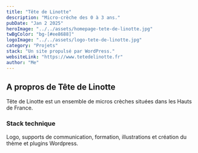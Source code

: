 ```yaml
---
title: "Tête de Linotte"
description: "Micro-crèche des 0 à 3 ans."
pubDate: "Jan 2 2025"
heroImage: "../../assets/homepage-tete-de-linotte.jpg"
twBgColor: "bg-[#ee8688]"
logoImage: "../../assets/logo-tete-de-linotte.jpg"
category: "Projets"
stack: "Un site propulsé par WordPress."
websiteLink: "https://www.tetedelinotte.fr"
author: "Me"
---
```


## A propros de Tête de Linotte

Tête de Linotte est un ensemble de micros crèches situées dans les Hauts de France.

### Stack technique

Logo, supports de communication, formation, illustrations et création du thème et plugins Wordpress.
